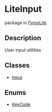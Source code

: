 # LiteInput
package in [FyroxLite](../README.md)
## Description
User input utilities
## Classes
* [Input](../LiteInput/Input.md)
## Enums
* [KeyCode](../LiteInput/KeyCode.md)

